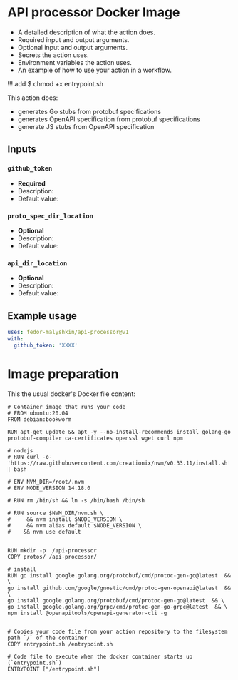 # API processor Docker Image
- A detailed description of what the action does.
- Required input and output arguments.
- Optional input and output arguments.
- Secrets the action uses.
- Environment variables the action uses.
- An example of how to use your action in a workflow.

!!! add $ chmod +x entrypoint.sh

This action  does:
- generates Go stubs from protobuf specifications
- generates OpenAPI specification from protobuf specifications
- generate JS stubs from OpenAPI specification

## Inputs

### `github_token`
- **Required**
- Description:
- Default value:

### `proto_spec_dir_location`
- **Optional**
- Description:
- Default value:

### `api_dir_location`
- **Optional**
- Description:
- Default value:

## Example usage

```yaml
uses: fedor-malyshkin/api-processor@v1
with:
  github_token: 'XXXX'
```

# Image preparation
This the usual docker's Docker file content:
```text
# Container image that runs your code
# FROM ubuntu:20.04
FROM debian:bookworm

RUN apt-get update && apt -y --no-install-recommends install golang-go protobuf-compiler ca-certificates openssl wget curl npm 

# nodejs
# RUN curl -o- 'https://raw.githubusercontent.com/creationix/nvm/v0.33.11/install.sh' | bash

# ENV NVM_DIR=/root/.nvm
# ENV NODE_VERSION 14.18.0

# RUN rm /bin/sh && ln -s /bin/bash /bin/sh

# RUN source $NVM_DIR/nvm.sh \
#     && nvm install $NODE_VERSION \
#     && nvm alias default $NODE_VERSION \
#    && nvm use default


RUN mkdir -p  /api-processor
COPY protos/ /api-processor/ 

# install
RUN go install google.golang.org/protobuf/cmd/protoc-gen-go@latest  && \
go install github.com/google/gnostic/cmd/protoc-gen-openapi@latest  && \
go install google.golang.org/protobuf/cmd/protoc-gen-go@latest  && \
go install google.golang.org/grpc/cmd/protoc-gen-go-grpc@latest  && \
npm install @openapitools/openapi-generator-cli -g


# Copies your code file from your action repository to the filesystem path `/` of the container
COPY entrypoint.sh /entrypoint.sh

# Code file to execute when the docker container starts up (`entrypoint.sh`)
ENTRYPOINT ["/entrypoint.sh"]

```